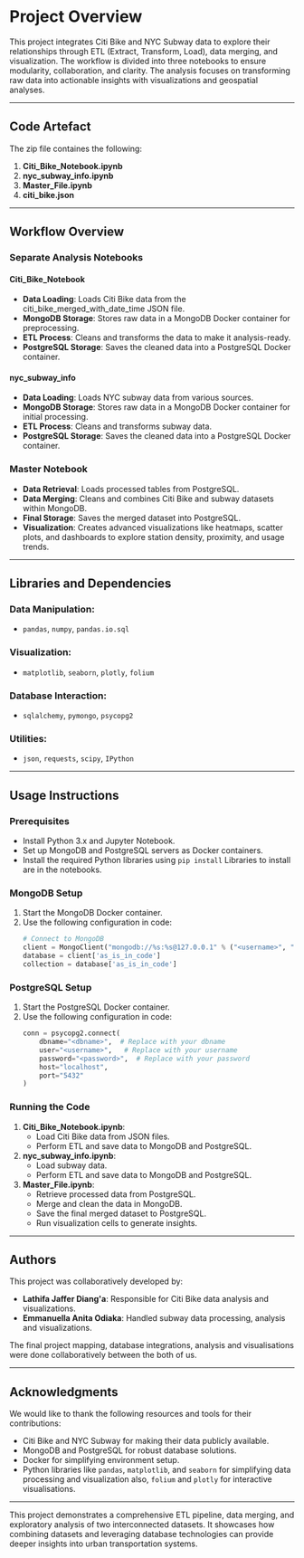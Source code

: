 # Project Overview

This project integrates Citi Bike and NYC Subway data to explore their relationships through ETL (Extract, Transform, Load), data merging, and visualization. The workflow is divided into three notebooks to ensure modularity, collaboration, and clarity. The analysis focuses on transforming raw data into actionable insights with visualizations and geospatial analyses.

---

## Code Artefact

The zip file containes the following:
1. **Citi_Bike_Notebook.ipynb**
2. **nyc_subway_info.ipynb**
3. **Master_File.ipynb**
4. **citi_bike.json**

---

## Workflow Overview

### Separate Analysis Notebooks

#### Citi_Bike_Notebook
- **Data Loading**: Loads Citi Bike data from the citi_bike_merged_with_date_time JSON file.
- **MongoDB Storage**: Stores raw data in a MongoDB Docker container for preprocessing.
- **ETL Process**: Cleans and transforms the data to make it analysis-ready.
- **PostgreSQL Storage**: Saves the cleaned data into a PostgreSQL Docker container.

#### nyc_subway_info
- **Data Loading**: Loads NYC subway data from various sources.
- **MongoDB Storage**: Stores raw data in a MongoDB Docker container for initial processing.
- **ETL Process**: Cleans and transforms subway data.
- **PostgreSQL Storage**: Saves the cleaned data into a PostgreSQL Docker container.

### Master Notebook
- **Data Retrieval**: Loads processed tables from PostgreSQL.
- **Data Merging**: Cleans and combines Citi Bike and subway datasets within MongoDB.
- **Final Storage**: Saves the merged dataset into PostgreSQL.
- **Visualization**: Creates advanced visualizations like heatmaps, scatter plots, and dashboards to explore station density, proximity, and usage trends.

---

## Libraries and Dependencies

### Data Manipulation:
- `pandas`, `numpy`, `pandas.io.sql`

### Visualization:
- `matplotlib`, `seaborn`, `plotly`, `folium`

### Database Interaction:
- `sqlalchemy`, `pymongo`, `psycopg2`

### Utilities:
- `json`, `requests`, `scipy`, `IPython`


---

## Usage Instructions

### Prerequisites
- Install Python 3.x and Jupyter Notebook.
- Set up MongoDB and PostgreSQL servers as Docker containers.
- Install the required Python libraries using `pip install` Libraries to install are in the notebooks.

### MongoDB Setup
1. Start the MongoDB Docker container.
2. Use the following configuration in code:
   ```python
   # Connect to MongoDB
   client = MongoClient("mongodb://%s:%s@127.0.0.1" % ("<username>", "<password>"))  # Replace with authentication details
   database = client['as_is_in_code']
   collection = database['as_is_in_code']
   ```

### PostgreSQL Setup
1. Start the PostgreSQL Docker container.
2. Use the following configuration in code:
   ```python
   conn = psycopg2.connect(
       dbname="<dbname>",  # Replace with your dbname
       user="<username>",   # Replace with your username
       password="<password>",  # Replace with your password
       host="localhost",
       port="5432"
   )
   ```

### Running the Code
1. **Citi_Bike_Notebook.ipynb**:
   - Load Citi Bike data from JSON files.
   - Perform ETL and save data to MongoDB and PostgreSQL.
2. **nyc_subway_info.ipynb**:
   - Load subway data.
   - Perform ETL and save data to MongoDB and PostgreSQL.
3. **Master_File.ipynb**:
   - Retrieve processed data from PostgreSQL.
   - Merge and clean the data in MongoDB.
   - Save the final merged dataset to PostgreSQL.
   - Run visualization cells to generate insights.

---

## Authors

This project was collaboratively developed by:
- **Lathifa Jaffer Diang'a**: Responsible for Citi Bike data analysis and visualizations.
- **Emmanuella Anita Odiaka**: Handled subway data processing, analysis and visualizations. 

The final project mapping, database integrations, analysis and visualisations were done collaboratively between the both of us.

---

## Acknowledgments

We would like to thank the following resources and tools for their contributions:
- Citi Bike and NYC Subway for making their data publicly available.
- MongoDB and PostgreSQL for robust database solutions.
- Docker for simplifying environment setup.
- Python libraries like `pandas`, `matplotlib`, and `seaborn` for simplifying data processing and visualization also, `folium` and `plotly` for interactive visualisations.

---

This project demonstrates a comprehensive ETL pipeline, data merging, and exploratory analysis of two interconnected datasets. It showcases how combining datasets and leveraging database technologies can provide deeper insights into urban transportation systems.

